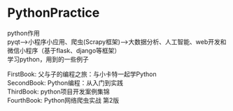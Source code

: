 # PythonPractice
python作用  
pyqt-->小程序小应用、爬虫(Scrapy框架)-->大数据分析、人工智能、web开发和微信小程序（基于flask、django等框架）  
学习python，用到的一些例子

FirstBook:  父与子的编程之旅：与小卡特一起学Python  
SecondBook: Python编程：从入门到实践  
ThirdBook:  python项目开发案例集锦  
FourthBook:  Python网络爬虫实战 第2版
